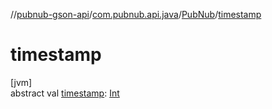 //[pubnub-gson-api](../../../index.md)/[com.pubnub.api.java](../index.md)/[PubNub](index.md)/[timestamp](timestamp.md)

# timestamp

[jvm]\
abstract val [timestamp](timestamp.md): [Int](https://kotlinlang.org/api/core/kotlin-stdlib/kotlin/-int/index.html)
